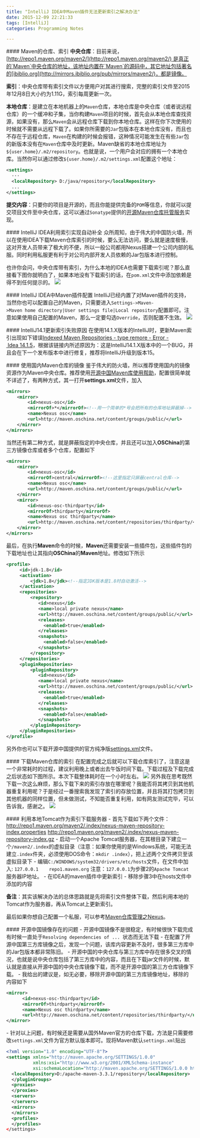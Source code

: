 ```yaml
---
title: "IntelliJ IDEA中Maven插件无法更新索引之解决办法"
date: 2015-12-09 22:21:33
tags: [IntelliJ]
categories: Programming Notes

---
```


#### Maven的仓库、索引
**中央仓库**：目前来说，[http://repo1.maven.org/maven2/](http://repo1.maven.org/maven2/) 是真正的`Maven`中央仓库的地址，该地址内置在`Maven`的源码中，其它地址包括著名的[ibiblio.org](http://mirrors.ibiblio.org/pub/mirrors/maven2/)，都是镜像。

**索引**：中央仓库带有索引文件以方便用户对其进行搜索，完整的索引文件至2015年12月8日大小约为1.11G，索引每周更新一次。

**本地仓库**：是建立在本地机器上的`Maven`仓库，本地仓库是中央仓库（或者说远程仓库）的一个缓冲和子集，当你构建`Maven`项目的时候，首先会从本地仓库查找资源，如果没有，那么`Maven`会从远程仓库下载到你本地仓库。这样在你下次使用的时候就不需要从远程下载了。如果你所需要的`Jar`包版本在本地仓库没有，而且也不存在于远程仓库，`Maven`在构建的时候会报错，这种情况可能发生在有些`Jar`包的新版本没有在`Maven`仓库中及时更新。Maven缺省的本地仓库地址为`${user.home}/.m2/repository`。也就是说，一个用户会对应的拥有一个本地仓库。当然你可以通过修改`${user.home}/.m2/settings.xml`配置这个地址：
```xml
<settings>
  ···
  <localRepository> D:/java/repository</localRepository>
  ...
</settings>
```
**提交内容**：只要你的项目是开源的，而且你能提供完备的`POM`等信息，你就可以提交项目文件至中央仓库，这可以通过`Sonatype`提供的[开源Maven仓库托管服务](https://docs.sonatype.org/display/Repository/Sonatype+OSS+Maven+Repository+Usage+Guide)实现。

#### IntelliJ IDEA利用索引实现自动补全
众所周知，由于伟大的中国防火墙，所以在使用IDEA下载Maven仓库索引的时候，要么无法访问，要么就是速度极慢，这对开发人员带来了极大的不便，所以一般公司都用Nexus搭建一个公司内部的私服。同时利用私服更有利于对公司内部开发人员依赖的Jar包版本进行控制。

也许你会问，中央仓库带有索引，为什么本地的IDEA也需要下载索引呢？那么直接看下图你就明白了，如果本地没有下载索引的话，在`pom.xml`文件中添加依赖是得不到任何提示的。
![](http://7xig3q.com1.z0.glb.clouddn.com/maven_after_update_maven_index_add_dependence%20.gif)

#### IntelliJ IDEA中Maven插件配置
IntelliJ已经内置了对Maven插件的支持，当然你也可以配置自己的Maven，只需要进入`Settings->Maven->Maven home directory|User settings file|Local repository`配置即可。注意如果使用自己配置的Maven，那么一定要勾选`Override`，否则配置不生效。
![](http://7xig3q.com1.z0.glb.clouddn.com/IntelliJ_plugin_maven_config.png)

#### IntelliJ14.1更新索引失败原因
在使用14.1.X版本的IntelliJ时，更新Maven索引出现如下错误[Indexed Maven Repositories - type remore - Error - Idea 14.1.5](https://devnet.jetbrains.com/message/5560886;jsessionid=565FE35134A3F90A560B993435EAC7EF#5560886)，根据该链接内所述原因为：这是IntelliJ14.1.X版本中的一个BUG，并且会在下一个发布版本中进行修复，推荐将IntelliJ升级到版本15。

#### 使用国内Maven仓库的镜像
鉴于伟大的防火墙，所以推荐使用国内的镜像资源作为Maven中央仓库。推荐使用[开源中国Maven库使用帮助](http://maven.oschina.net/help.html)，配置很简单就不详述了，有两种方式，其一打开**settings.xml**文件，加入
```xml
<mirrors>
    <mirror>
        <id>nexus-osc</id>
        <mirrorOf>*</mirrorOf><!--用一个简单的*号会把所有的仓库地址屏蔽掉-->
        <name>Nexus osc</name>
        <url>http://maven.oschina.net/content/groups/public/</url>
    </mirror>
</mirrors>
```
当然还有第二种方式，就是屏蔽指定的中央仓库，并且还可以加入**OSChina**的第三方镜像仓库或者多个仓库，配置如下
```xml
<mirrors>
    <mirror>
        <id>nexus-osc</id>
        <mirrorOf>central</mirrorOf><!--这里指定只屏蔽central仓库-->
        <name>Nexus osc</name>
        <url>http://maven.oschina.net/content/groups/public/</url>
    </mirror>
    <mirror>
        <id>nexus-osc-thirdparty</id>
        <mirrorOf>thirdparty</mirrorOf>
        <name>Nexus osc thirdparty</name>
        <url>http://maven.oschina.net/content/repositories/thirdparty/</url>
    </mirror>
</mirrors>
```
最后，在执行**Maven**命令的时候，**Maven**还需要安装一些插件包，这些插件包的下载地址也让其指向**OSChina**的**Maven**地址。修改如下所示
```xml
<profile>
     <id>jdk-1.8</id>
     <activation>
         <jdk>1.8</jdk><!--指定JDK版本是1.8时自动激活-->
     </activation>
     <repositories>
         <repository>
            <id>nexus</id>
            <name>local private nexus</name>
            <url>http://maven.oschina.net/content/groups/public/</url>
            <releases>
              <enabled>true</enabled>
            </releases>
            <snapshots>
              <enabled>false</enabled>
            </snapshots>
         </repository>
     </repositories>
     <pluginRepositories>
         <pluginRepository>
            <id>nexus</id>
            <name>local private nexus</name>
            <url>http://maven.oschina.net/content/groups/public/</url>
            <releases>
              <enabled>true</enabled>
            </releases>
            <snapshots>
              <enabled>false</enabled>
            </snapshots>
         </pluginRepository>
     </pluginRepositories>
</profile>
```
另外你也可以下载开源中国提供的官方纯净版[settings.xml](http://maven.oschina.net/static/xml/settings.xml)文件。

#### 下载Maven仓库的索引
在配置完成之后就可以下载仓库索引了，注意这是一个非常耗时的过程，建议利用晚上或者出去午饭时间下载。下载过程及下载完成之后状态如下图所示。本次下载整体耗时在一个小时左右。
![](http://7xig3q.com1.z0.glb.clouddn.com/IntelliJ_maven_download_local_index.png)
另外我在思考既然下载一次这么麻烦，那么下载下来的索引存放在哪里呢？我能否将其拷贝到其他机器重复利用呢？于是经过一番搜索我发现了索引的存放位置，并且将其打包拷贝到其他机器的同样位置，但未做测试，不知能否重复利用，如有网友测试完毕，可以告诉我，感谢之。
![](http://7xig3q.com1.z0.glb.clouddn.com/IntelliJ_maven_index_location_detailed.png)

#### 利用本地Tomcat作为索引下载服务器
- 首先下载如下两个文件：
http://repo1.maven.org/maven2/.index/nexus-maven-repository-index.properties
http://repo1.maven.org/maven2/.index/nexus-maven-repository-index.gz
- 启动一个Apache Tomcat服务器，在其根目录下建立一个`/maven2/.index`的虚拟目录（注意：如果你使用的是Windows系统，可能无法建立`.index`件夹，必须使用DOS命令：`mkdir .index`），把上述两个文件拷贝至该虚拟目录下
- 编辑`C:/WINDOWS/system32/drivers/etc/hosts`文件，在文件中加入:
`127.0.0.1    repo1.maven.org`
注意：`127.0.0.1`为步骤2的`Apache Tomcat`服务器IP地址。
- 在IDEA的maven插件中更新索引
- 移除步骤3中在hosts文件中添加的内容

**备注**：其实该解决办法的总体思路就是先将索引文件整体下载，然后利用本地的Tomcat作为服务器，再从Tomcat上更新索引。

最后如果你想自己配置一个私服，可以参考[Maven仓库管理之Nexus](http://my.oschina.net/aiguozhe/blog/101537?fromerr=kOXkYkdf)。

#### 开源中国镜像存在的问题
- 开源中国镜像不是很稳定，有时候很快下载完成有时候一直处于`Resolving dependencies of ... `状态而无法下载
- 在配置了开源中国第三方库镜像之后，发现一个问题，该库内容更新不及时，很多第三方库中的Jar包版本都非常陈旧。
- 开源中国的中央仓库与第三方库中存在很多交叉的情况，也就是说中央仓库包括了第三方库中的内容，而且在下载jar文件的时候，默认就是直接从开源中国的中央仓库镜像下载，而不是开源中国的第三方仓库镜像下载。
- 我给出的建议是，如无必要，移除开源中国的第三方库镜像地址，移除的内容如下
```xml
<mirror>
      <id>nexus-osc-thirdparty</id>
      <mirrorOf>thirdparty</mirrorOf>
      <name>Nexus osc thirdparty</name>
      <url>http://maven.oschina.net/content/repositories/thirdparty/</url>
</mirror>
```
- 针对以上问题，有时候还是需要从国外Maven官方的仓库下载，方法是只需要修改`settings.xml`文件为官方默认版本即可。现将Maven默认`settings.xml`贴出
```xml
<?xml version="1.0" encoding="UTF-8"?>
<settings xmlns="http://maven.apache.org/SETTINGS/1.0.0"
          xmlns:xsi="http://www.w3.org/2001/XMLSchema-instance"
          xsi:schemaLocation="http://maven.apache.org/SETTINGS/1.0.0 http://maven.apache.org/xsd/settings-1.0.0.xsd">
  <localRepository>D:/apache-maven-3.3.1/repository</localRepository>
  </pluginGroups>
  <proxies>
  </proxies>
  <servers>
  </servers>
  <mirrors>
  </mirrors>
  <profiles>
  </profiles>
</settings>
```
